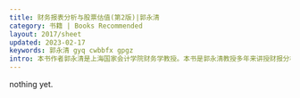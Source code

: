 ```yaml
---
title: 财务报表分析与股票估值(第2版)|郭永清
category: 书籍 | Books Recommended
layout: 2017/sheet
updated: 2023-02-17
keywords: 郭永清 gyq cwbbfx gpgz
intro: 本书作者郭永清是上海国家会计学院财务学教授。本书是郭永清教授多年来讲授财报分析以及自己进行股票投资实践的总结。第2版按照最新发布的财务报表格式，对报表项目进行了对应讲解和分析，并补充了最近几年作者投资中经历的一些案例，以及分析股票价值时一些特殊情形的考虑。 本书介绍了完整的报表分析和估值框架，提供了大量估值模型；书中全部是A股案例，更易懂实用，也更符合中国人的思维逻辑；特别地，作者结合自己的实际投资和教学经验，讲解了传统财务报表的重构，以及重构后对自由现金流量的理解和自由现金流量在估值里的应用。 本书的财报分析内容曾在（现在仍然在）上海国家会计学院多个高级经理培训班级作为讲义使用，得到了学员的认可和好评；股票估值内容则在作者的投资实践中加以应用，帮助他长期获得了高于市场的超额收益。
---
```


nothing yet.
